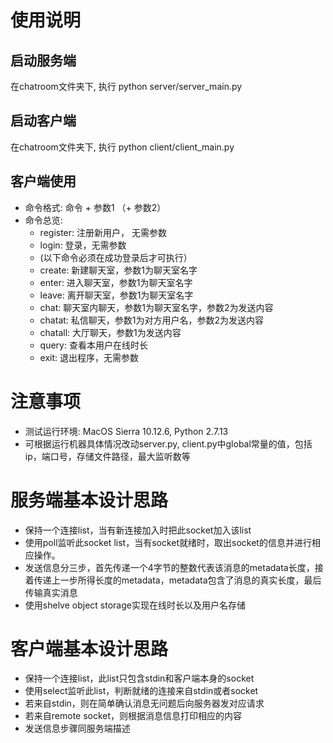 # 使用说明

## 启动服务端
在chatroom文件夹下, 执行
python server/server_main.py

## 启动客户端
在chatroom文件夹下, 执行
python client/client_main.py

## 客户端使用
- 命令格式: 命令 + 参数1 （+ 参数2）
- 命令总览:
    - register: 注册新用户， 无需参数
    - login: 登录，无需参数
    - (以下命令必须在成功登录后才可执行）
    - create: 新建聊天室，参数1为聊天室名字
    - enter: 进入聊天室，参数1为聊天室名字
    - leave: 离开聊天室，参数1为聊天室名字
    - chat: 聊天室内聊天，参数1为聊天室名字，参数2为发送内容
    - chatat: 私信聊天，参数1为对方用户名，参数2为发送内容
    - chatall: 大厅聊天，参数1为发送内容
    - query: 查看本用户在线时长
    - exit: 退出程序，无需参数

# 注意事项
- 测试运行环境: MacOS Sierra 10.12.6, Python 2.7.13
- 可根据运行机器具体情况改动server.py, client.py中global常量的值，包括ip，端口号，存储文件路径，最大监听数等

# 服务端基本设计思路
- 保持一个连接list，当有新连接加入时把此socket加入该list
- 使用poll监听此socket list，当有socket就绪时，取出socket的信息并进行相应操作。
- 发送信息分三步，首先传递一个4字节的整数代表该消息的metadata长度，接着传递上一步所得长度的metadata，metadata包含了消息的真实长度，最后传输真实消息
- 使用shelve object storage实现在线时长以及用户名存储

# 客户端基本设计思路
- 保持一个连接list，此list只包含stdin和客户端本身的socket
- 使用select监听此list，判断就绪的连接来自stdin或者socket
- 若来自stdin，则在简单确认消息无问题后向服务器发对应请求
- 若来自remote socket，则根据消息信息打印相应的内容
- 发送信息步骤同服务端描述